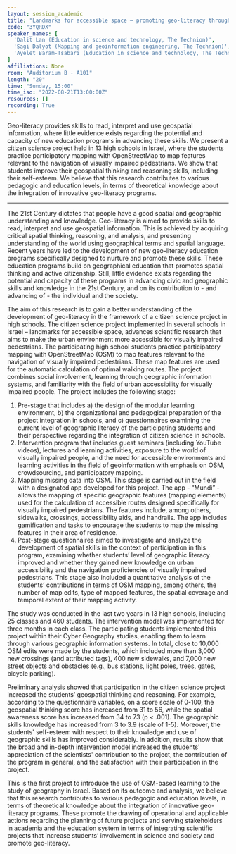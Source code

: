 ```yaml
---
layout: session_academic
title: "Landmarks for accessible space – promoting geo-literacy through geospatial citizen science"
code: "3YQRDX"
speaker_names: [
  'Dalit Lan (Education in science and technology, The Technion)',
  'Sagi Dalyot (Mapping and geoinformation engineering, The Technion)',
  'Ayelet Baram-Tsabari (Education in science and technology, The Technion)'
]
affiliations: None
room: "Auditorium B - A101"
length: "20"
time: "Sunday, 15:00"
time_iso: "2022-08-21T13:00:00Z"
resources: []
recording: True
---
```


Geo-literacy provides skills to read, interpret and use geospatial information, where little evidence exists regarding the potential and capacity of new education programs in advancing these skills. We present a citizen science project held in 13 high schools in Israel, where the students practice participatory mapping with OpenStreetMap to map features relevant to the navigation of visually impaired pedestrians. We show that students improve their geospatial thinking and reasoning skills, including their self-esteem. We believe that this research contributes to various pedagogic and education levels, in terms of theoretical knowledge about the integration of innovative geo-literacy programs.

<hr>

The 21st Century dictates that people have a good spatial and geographic understanding and knowledge. Geo-literacy is aimed to provide skills to read, interpret and use geospatial information. This is achieved by acquiring critical spatial thinking, reasoning, and analysis, and presenting understanding of the world using geographical terms and spatial language. Recent years have led to the development of new geo-literacy education programs specifically designed to nurture and promote these skills. These education programs build on geographical education that promotes spatial thinking and active citizenship. Still, little evidence exists regarding the potential and capacity of these programs in advancing civic and geographic skills and knowledge in the 21st Century, and on its contribution to - and advancing of - the individual and the society.

The aim of this research is to gain a better understanding of the development of geo-literacy in the framework of a citizen science project in high schools. The citizen science project implemented in several schools in Israel – landmarks for accessible space, advances scientific research that aims to make the urban environment more accessible for visually impaired pedestrians. The participating high school students practice participatory mapping with OpenStreetMap (OSM) to map features relevant to the navigation of visually impaired pedestrians. These map features are used for the automatic calculation of optimal walking routes. The project combines social involvement, learning through geographic information systems, and familiarity with the field of urban accessibility for visually impaired people. The project includes the following stage:
1.	Pre-stage that includes a) the design of the modular learning environment, b) the organizational and pedagogical preparation of the project integration in schools, and c) questionnaires examining the current level of geographic literacy of the participating students and their perspective regarding the integration of citizen science in schools.
2.	Intervention program that includes guest seminars (including YouTube videos), lectures and learning activities, exposure to the world of visually impaired people, and the need for accessible environments and learning activities in the field of geoinformation with emphasis on OSM, crowdsourcing, and participatory mapping.
3.	Mapping missing data into OSM. This stage is carried out in the field with a designated app developed for this project. The app - “Mundi” - allows the mapping of specific geographic features (mapping elements) used for the calculation of accessible routes designed specifically for visually impaired pedestrians. The features include, among others, sidewalks, crossings, accessibility aids, and handrails. The app includes gamification and tasks to encourage the students to map the missing features in their area of residence.
4.	Post-stage questionnaires aimed to investigate and analyze the development of spatial skills in the context of participation in this program, examining whether students’ level of geographic literacy improved and whether they gained new knowledge on urban accessibility and the navigation proficiencies of visually impaired pedestrians. This stage also included a quantitative analysis of the students’ contributions in terms of OSM mapping, among others, the number of map edits, type of mapped features, the spatial coverage and temporal extent of their mapping activity.

The study was conducted in the last two years in 13 high schools, including 25 classes and 460 students. The intervention model was implemented for three months in each class. The participating students implemented this project within their Cyber Geography studies, enabling them to learn through various geographic information systems. In total, close to 10,000 OSM edits were made by the students, which included more than 3,000 new crossings (and attributed tags), 400 new sidewalks, and 7,000 new street objects and obstacles (e.g., bus stations, light poles, trees, gates, bicycle parking).

Preliminary analysis showed that participation in the citizen science project increased the students’ geospatial thinking and reasoning. For example, according to the questionnaire variables, on a score scale of 0-100, the geospatial thinking score has increased from 31 to 56, while the spatial awareness score has increased from 34 to 73 (p &lt; .001). The geographic skills knowledge has increased from 3 to 3.9 (scale of 1-5). Moreover, the students' self-esteem with respect to their knowledge and use of geographic skills has improved considerably. In addition, results show that the broad and in-depth intervention model increased the students' appreciation of the scientists' contribution to the project, the contribution of the program in general, and the satisfaction with their participation in the project.

This is the first project to introduce the use of OSM-based learning to the study of geography in Israel. Based on its outcome and analysis, we believe that this research contributes to various pedagogic and education levels, in terms of theoretical knowledge about the integration of innovative geo-literacy programs. These promote the drawing of operational and applicable actions regarding the planning of future projects and serving stakeholders in academia and the education system in terms of integrating scientific projects that increase students’ involvement in science and society and promote geo-literacy.

